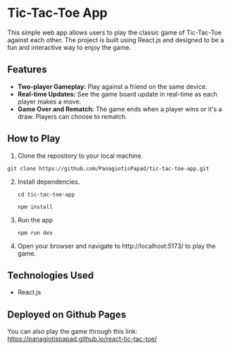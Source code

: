 # Tic-Tac-Toe App

This simple web app allows users to play the classic game of Tic-Tac-Toe against each other. The project is built using React.js and designed to be a fun and interactive way to enjoy the game.

## Features

- **Two-player Gameplay:** Play against a friend on the same device.
- **Real-time Updates:** See the game board update in real-time as each player makes a move.
- **Game Over and Rematch:** The game ends when a player wins or it's a draw. Players can choose to rematch.

## How to Play

1. Clone the repository to your local machine.
   
  `git clone https://github.com/PanagiotisPapad/tic-tac-toe-app.git`
  
2. Install dependencies.

   `cd tic-tac-toe-app`

   `npm install`
   
3. Run the app
   
   `npm run dev`
   
4. Open your browser and navigate to http://localhost:5173/ to play the game.

## Technologies Used

* React.js

## Deployed on Github Pages

You can also play the game through this link: https://panagiotispapad.github.io/react-tic-tac-toe/
